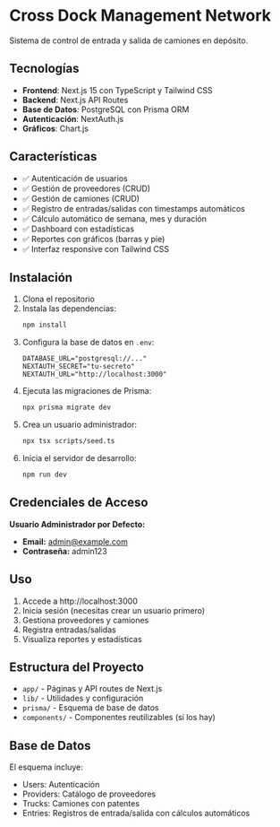 # Cross Dock Management Network

Sistema de control de entrada y salida de camiones en depósito.

## Tecnologías

- **Frontend**: Next.js 15 con TypeScript y Tailwind CSS
- **Backend**: Next.js API Routes
- **Base de Datos**: PostgreSQL con Prisma ORM
- **Autenticación**: NextAuth.js
- **Gráficos**: Chart.js

## Características

- ✅ Autenticación de usuarios
- ✅ Gestión de proveedores (CRUD)
- ✅ Gestión de camiones (CRUD)
- ✅ Registro de entradas/salidas con timestamps automáticos
- ✅ Cálculo automático de semana, mes y duración
- ✅ Dashboard con estadísticas
- ✅ Reportes con gráficos (barras y pie)
- ✅ Interfaz responsive con Tailwind CSS

## Instalación

1. Clona el repositorio
2. Instala las dependencias:
   ```bash
   npm install
   ```
3. Configura la base de datos en `.env`:
   ```
   DATABASE_URL="postgresql://..."
   NEXTAUTH_SECRET="tu-secreto"
   NEXTAUTH_URL="http://localhost:3000"
   ```
4. Ejecuta las migraciones de Prisma:
   ```bash
   npx prisma migrate dev
   ```
5. Crea un usuario administrador:
   ```bash
   npx tsx scripts/seed.ts
   ```
6. Inicia el servidor de desarrollo:
   ```bash
   npm run dev
   ```

## Credenciales de Acceso

**Usuario Administrador por Defecto:**
- **Email:** admin@example.com
- **Contraseña:** admin123

## Uso

1. Accede a http://localhost:3000
2. Inicia sesión (necesitas crear un usuario primero)
3. Gestiona proveedores y camiones
4. Registra entradas/salidas
5. Visualiza reportes y estadísticas

## Estructura del Proyecto

- `app/` - Páginas y API routes de Next.js
- `lib/` - Utilidades y configuración
- `prisma/` - Esquema de base de datos
- `components/` - Componentes reutilizables (si los hay)

## Base de Datos

El esquema incluye:
- Users: Autenticación
- Providers: Catálogo de proveedores
- Trucks: Camiones con patentes
- Entries: Registros de entrada/salida con cálculos automáticos

